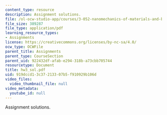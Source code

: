 ```yaml
---
content_type: resource
description: Assignment solutions.
file: /ol-ocw-studio-app/courses/3-052-nanomechanics-of-materials-and-biomaterials-spring-2007/919dccd13c37213307b5f910929b106d_hw3_sol.pdf
file_size: 389287
file_type: application/pdf
learning_resource_types:
- Assignments
license: https://creativecommons.org/licenses/by-nc-sa/4.0/
ocw_type: OCWFile
parent_title: Assignments
parent_type: CourseSection
parent_uid: 922432df-afab-e294-318b-a73cbb705744
resourcetype: Document
title: hw3_sol.pdf
uid: 919dccd1-3c37-2133-07b5-f910929b106d
video_files:
  video_thumbnail_file: null
video_metadata:
  youtube_id: null
---
```

Assignment solutions.